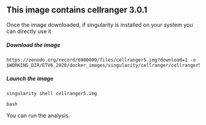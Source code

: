 <h2>This image contains cellranger 3.0.1</h2>

Once the image downloaded, if singularity is installed on your system you can directly use it

#####   Download the image

<pre><code>https://zenodo.org/record/6980009/files/cellranger5.img?download=1 -o $WORKING_DIR/ETV6_2020/docker_images/singularity/cellranger/cellranger5.img</pre></code>

#####   Launch the image
<pre><code>singularity shell cellranger5.img</pre></code>
<pre><code>bash</pre></code>

You can run the analysis.
